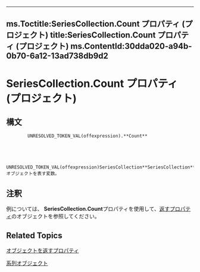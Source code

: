 
---
ms.Toctitle:SeriesCollection.Count プロパティ (プロジェクト)
title:SeriesCollection.Count プロパティ (プロジェクト)
ms.ContentId:30dda020-a94b-0b70-6a12-13ad738db9d2
---
# SeriesCollection.Count プロパティ (プロジェクト)





## 構文

            UNRESOLVED_TOKEN_VAL(offexpression).**Count**




            UNRESOLVED_TOKEN_VAL(offexpression)SeriesCollection**SeriesCollection** オブジェクトを表す変数。



## 注釈
例については、 **SeriesCollection.Count**プロパティを使用して、[返すプロパティ](2065e328-f82c-266f-e34c-fa99100c862e.md)のオブジェクトを参照してください。



## Related Topics

[オブジェクトを返すプロパティ](2065e328-f82c-266f-e34c-fa99100c862e.md)

[系列オブジェクト](38a834ec-4076-82ef-a6bd-55a1ee2624bd.md)




